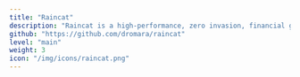 ```yaml
---
title: "Raincat"
description: "Raincat is a high-performance, zero invasion, financial grade distributed transaction solution. At present, it mainly provides support for flexible transactions, including TCC, TAC (automatic generation of rollback SQL) solutions, and will support Xa and other solutions in the future."
github: "https://github.com/dromara/raincat"
level: "main"
weight: 3
icon: "/img/icons/raincat.png"
---
```


